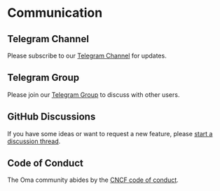 # Communication

## Telegram Channel

Please subscribe to our [Telegram Channel](https://t.me/OrganicMapsApp) for updates.

## Telegram Group

Please join our [Telegram Group](https://t.me/OrganicMaps) to discuss with other users.

## GitHub Discussions

If you have some ideas or want to request a new feature, please [start a discussion thread](https://github.com/organicmaps/organicmaps/discussions/categories/ideas).

## Code of Conduct

The Oma community abides by the [CNCF code of conduct](CODE_OF_CONDUCT.md).
